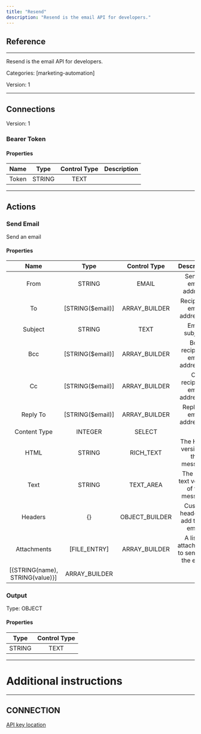 ```yaml
---
title: "Resend"
description: "Resend is the email API for developers."
---
```

## Reference
<hr />

Resend is the email API for developers.


Categories: [marketing-automation]


Version: 1

<hr />



## Connections

Version: 1


### Bearer Token

#### Properties

|      Name      |     Type     |     Control Type     |     Description     |
|:--------------:|:------------:|:--------------------:|:-------------------:|
| Token | STRING | TEXT  |  |





<hr />





## Actions


### Send Email
Send an email

#### Properties

|      Name      |     Type     |     Control Type     |     Description     |
|:--------------:|:------------:|:--------------------:|:-------------------:|
| From | STRING | EMAIL  |  Sender email address.  |
| To | [STRING\($email)] | ARRAY_BUILDER  |  Recipients email addresses.  |
| Subject | STRING | TEXT  |  Email subject.  |
| Bcc | [STRING\($email)] | ARRAY_BUILDER  |  Bcc recipients email addresses.  |
| Cc | [STRING\($email)] | ARRAY_BUILDER  |  Cc recipients email addresses.  |
| Reply To | [STRING\($email)] | ARRAY_BUILDER  |  Reply-to email addresses.  |
| Content Type | INTEGER | SELECT  |  |
| HTML | STRING | RICH_TEXT  |  The HTML version of the message.  |
| Text | STRING | TEXT_AREA  |  The plain text version of the message.  |
| Headers | {} | OBJECT_BUILDER  |  Custom headers to add to the email.  |
| Attachments | [FILE_ENTRY] | ARRAY_BUILDER  |  A list of attachments to send with the email.  |
| [{STRING\(name), STRING\(value)}] | ARRAY_BUILDER  |


### Output



Type: OBJECT


#### Properties

|     Type     |     Control Type     |
|:------------:|:--------------------:|
| STRING | TEXT  |






<hr />

# Additional instructions
<hr />

## CONNECTION

[API key location](https://resend.com/api-keys)
